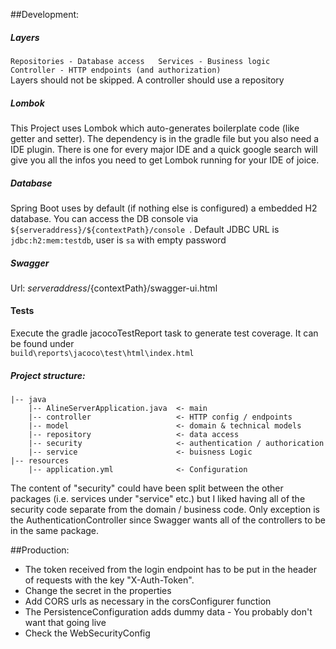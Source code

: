 ##Development:

##### Layers
`Repositories - Database access  
Services - Business logic  
Controller - HTTP endpoints (and authorization)`  
Layers should not be skipped. A controller should use a repository

##### Lombok
This Project uses Lombok which auto-generates boilerplate code (like getter and setter). The dependency is in the gradle file but you also need a IDE plugin. There is one for every major IDE and a quick google search will give you all the infos you need to get Lombok running for your IDE of joice. 

##### Database
Spring Boot uses by default (if nothing else is configured) a embedded H2 database.
You can access the DB console via `${serveraddress}/${contextPath}/console `. Default JDBC URL is `jdbc:h2:mem:testdb`, user is `sa` with empty password

##### Swagger
Url: ${serveraddress}/${contextPath}/swagger-ui.html

#### Tests
Execute the gradle jacocoTestReport task to generate test coverage. It can be found under  
 `build\reports\jacoco\test\html\index.html`

##### Project structure:



    |-- java
        |-- AlineServerApplication.java  <- main
        |-- controller                   <- HTTP config / endpoints   
        |-- model                        <- domain & technical models
        |-- repository                   <- data access
        |-- security                     <- authentication / authorication
        |-- service                      <- buisness Logic
    |-- resources
        |-- application.yml              <- Configuration
The content of "security" could have been split between the other packages (i.e. services under "service" etc.) but I liked having all of the security code separate from the domain / business code. Only exception is the AuthenticationController since Swagger wants all of the controllers to be in the same package. 

##Production:
- The token received from the login endpoint has to be put in the header of requests with the key "X-Auth-Token".
- Change the secret in the properties
- Add CORS urls as necessary in the corsConfigurer function
- The PersistenceConfiguration adds dummy data - You probably don't want that going live
- Check the WebSecurityConfig
